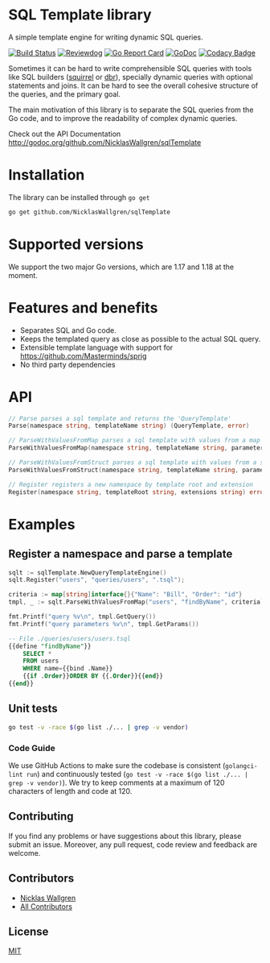 # SQL Template library

A simple template engine for writing dynamic SQL queries.

[![Build Status](https://github.com/NicklasWallgren/sqlTemplate/workflows/Test/badge.svg)](https://github.com/NicklasWallgren/sqlTemplate/actions?query=workflow%3ATest)
[![Reviewdog](https://github.com/NicklasWallgren/sqlTemplate/workflows/reviewdog/badge.svg)](https://github.com/NicklasWallgren/sqlTemplate/actions?query=workflow%3Areviewdog)
[![Go Report Card](https://goreportcard.com/badge/github.com/NicklasWallgren/sqlTemplate)](https://goreportcard.com/report/github.com/NicklasWallgren/sqlTemplate)
[![GoDoc](https://godoc.org/github.com/NicklasWallgren/sqlTemplate?status.svg)](https://godoc.org/github.com/NicklasWallgren/sqlTemplate)
[![Codacy Badge](https://api.codacy.com/project/badge/Grade/cabd5fbbcde543ec959fb4a3581600ed)](https://app.codacy.com/gh/NicklasWallgren/sqlTemplate?utm_source=github.com&utm_medium=referral&utm_content=NicklasWallgren/sqlTemplate&utm_campaign=Badge_Grade)

Sometimes it can be hard to write comprehensible SQL queries with tools like SQL builders ([squirrel](https://github.com/Masterminds/squirrel)
or [dbr](https://github.com/gocraft/dbr)), specially dynamic queries with optional statements and joins.
It can be hard to see the overall cohesive structure of the queries, and the primary goal.

The main motivation of this library is to separate the SQL queries from the Go code, and to improve the readability of complex dynamic queries.

Check out the API Documentation http://godoc.org/github.com/NicklasWallgren/sqlTemplate

# Installation
The library can be installed through `go get`
```bash
go get github.com/NicklasWallgren/sqlTemplate
```

# Supported versions
We support the two major Go versions, which are 1.17 and 1.18 at the moment.

# Features and benefits
- Separates SQL and Go code.
- Keeps the templated query as close as possible to the actual SQL query.
- Extensible template language with support for https://github.com/Masterminds/sprig
- No third party dependencies

# API
```go
// Parse parses a sql template and returns the 'QueryTemplate'
Parse(namespace string, templateName string) (QueryTemplate, error)

// ParseWithValuesFromMap parses a sql template with values from a map and returns the 'QueryTemplate'
ParseWithValuesFromMap(namespace string, templateName string, parameters map[string]interface{}) (QueryTemplate, error)

// ParseWithValuesFromStruct parses a sql template with values from a struct and returns the 'QueryTemplate'
ParseWithValuesFromStruct(namespace string, templateName string, parameters interface{}) (QueryTemplate, error)

// Register registers a new namespace by template root and extension
Register(namespace string, templateRoot string, extensions string) error
```

# Examples 

## Register a namespace and parse a template
```go
sqlt := sqlTemplate.NewQueryTemplateEngine()
sqlt.Register("users", "queries/users", ".tsql");

criteria := map[string]interface{}{"Name": "Bill", "Order": "id"}
tmpl, _ := sqlt.ParseWithValuesFromMap("users", "findByName", criteria)

fmt.Printf("query %v\n", tmpl.GetQuery())
fmt.Printf("query parameters %v\n", tmpl.GetParams())
```

```sql
-- File ./queries/users/users.tsql
{{define "findByName"}}
    SELECT *
    FROM users
    WHERE name={{bind .Name}}
    {{if .Order}}ORDER BY {{.Order}}{{end}}
{{end}}
```

## Unit tests
```bash
go test -v -race $(go list ./... | grep -v vendor)
```

### Code Guide

We use GitHub Actions to make sure the codebase is consistent (`golangci-lint run`) and continuously tested (`go test -v -race $(go list ./... | grep -v vendor)`). We try to keep comments at a maximum of 120 characters of length and code at 120.

## Contributing

If you find any problems or have suggestions about this library, please submit an issue. Moreover, any pull request, code review and feedback are welcome.

## Contributors
- [Nicklas Wallgren](https://github.com/NicklasWallgren)
- [All Contributors][link-contributors]

[link-contributors]: ../../contributors

## License

[MIT](./LICENSE)